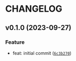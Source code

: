 # CHANGELOG



## v0.1.0 (2023-09-27)

### Feature

* feat: initial commit ([`6c3b270`](https://github.com/designst/bitstamp-api-client/commit/6c3b27085503aa7a9350a6e7865e00ce94c3ac0c))
